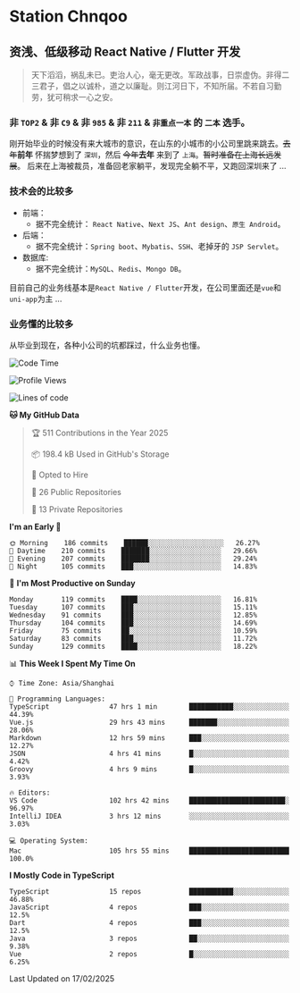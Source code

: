 # Station Chnqoo

## 资浅、低级移动 React Native / Flutter 开发

> 天下滔滔，祸乱未已。吏治人心，毫无更改。军政战事，日崇虚伪。非得二三君子，倡之以诚朴，道之以廉耻。则江河日下，不知所届。不若自习勤劳，犹可稍求一心之安。

### 非 `TOP2` & 非 `C9` & 非 `985` & 非 `211` & `非重点一本` 的 `二本` 选手。

刚开始毕业的时候没有来大城市的意识，在山东的小城市的小公司里跳来跳去。~~去年~~**前年** 怀揣梦想到了 `深圳`，然后 ~~今年~~**去年** 来到了 `上海`。~~暂时准备在上海长远发展~~。
后来在上海被裁员，准备回老家躺平，发现完全躺不平，又跑回深圳来了 ...

### 技术会的比较多

- 前端：
  - 据不完全统计： `React Native`、`Next JS`、`Ant design`、`原生 Android`。
- 后端：
  - 据不完全统计：`Spring boot`、`Mybatis`、`SSH`、老掉牙的 `JSP Servlet`。
- 数据库:
  - 据不完全统计：`MySQL`、`Redis`、`Mongo DB`。

目前自己的业务线基本是`React Native / Flutter`开发，在公司里面还是`vue`和`uni-app`为主 ...

### 业务懂的比较多

从毕业到现在，各种小公司的坑都踩过，什么业务也懂。

<!--START_SECTION:waka-->
![Code Time](http://img.shields.io/badge/Code%20Time-7%2C629%20hrs%209%20mins-blue)

![Profile Views](http://img.shields.io/badge/Profile%20Views-0-blue)

![Lines of code](https://img.shields.io/badge/From%20Hello%20World%20I%27ve%20Written-336%20Thousand%20lines%20of%20code-blue)

**🐱 My GitHub Data** 

> 🏆 511 Contributions in the Year 2025
 > 
> 📦 198.4 kB Used in GitHub's Storage 
 > 
> 💼 Opted to Hire
 > 
> 📜 26 Public Repositories 
 > 
> 🔑 13 Private Repositories  
 > 
**I'm an Early 🐤** 

```text
🌞 Morning    186 commits    ██████░░░░░░░░░░░░░░░░░░░   26.27% 
🌆 Daytime    210 commits    ███████░░░░░░░░░░░░░░░░░░   29.66% 
🌃 Evening    207 commits    ███████░░░░░░░░░░░░░░░░░░   29.24% 
🌙 Night      105 commits    ███░░░░░░░░░░░░░░░░░░░░░░   14.83%

```
📅 **I'm Most Productive on Sunday** 

```text
Monday       119 commits    ████░░░░░░░░░░░░░░░░░░░░░   16.81% 
Tuesday      107 commits    ███░░░░░░░░░░░░░░░░░░░░░░   15.11% 
Wednesday    91 commits     ███░░░░░░░░░░░░░░░░░░░░░░   12.85% 
Thursday     104 commits    ███░░░░░░░░░░░░░░░░░░░░░░   14.69% 
Friday       75 commits     ██░░░░░░░░░░░░░░░░░░░░░░░   10.59% 
Saturday     83 commits     ███░░░░░░░░░░░░░░░░░░░░░░   11.72% 
Sunday       129 commits    ████░░░░░░░░░░░░░░░░░░░░░   18.22%

```


📊 **This Week I Spent My Time On** 

```text
⌚︎ Time Zone: Asia/Shanghai

💬 Programming Languages: 
TypeScript               47 hrs 1 min        ███████████░░░░░░░░░░░░░░   44.39% 
Vue.js                   29 hrs 43 mins      ███████░░░░░░░░░░░░░░░░░░   28.06% 
Markdown                 12 hrs 59 mins      ███░░░░░░░░░░░░░░░░░░░░░░   12.27% 
JSON                     4 hrs 41 mins       █░░░░░░░░░░░░░░░░░░░░░░░░   4.42% 
Groovy                   4 hrs 9 mins        █░░░░░░░░░░░░░░░░░░░░░░░░   3.93%

🔥 Editors: 
VS Code                  102 hrs 42 mins     ████████████████████████░   96.97% 
IntelliJ IDEA            3 hrs 12 mins       ░░░░░░░░░░░░░░░░░░░░░░░░░   3.03%

💻 Operating System: 
Mac                      105 hrs 55 mins     █████████████████████████   100.0%

```

**I Mostly Code in TypeScript** 

```text
TypeScript               15 repos            ███████████░░░░░░░░░░░░░░   46.88% 
JavaScript               4 repos             ███░░░░░░░░░░░░░░░░░░░░░░   12.5% 
Dart                     4 repos             ███░░░░░░░░░░░░░░░░░░░░░░   12.5% 
Java                     3 repos             ██░░░░░░░░░░░░░░░░░░░░░░░   9.38% 
Vue                      2 repos             █░░░░░░░░░░░░░░░░░░░░░░░░   6.25%

```



 Last Updated on 17/02/2025
<!--END_SECTION:waka-->

<!---
ChenqiaoStation/ChenqiaoStation is a ✨ special ✨ repository because its `README.md` (this file) appears on your GitHub profile.
You can click the Preview link to take a look at your changes.
--->
